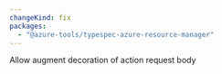 ```yaml
---
changeKind: fix
packages:
  - "@azure-tools/typespec-azure-resource-manager"
---
```


Allow augment decoration of action request body